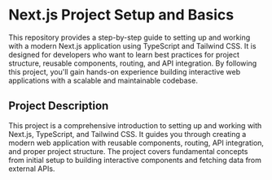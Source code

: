 # Next.js Project Setup and Basics

This repository provides a step-by-step guide to setting up and working with a modern Next.js application using TypeScript and Tailwind CSS. It is designed for developers who want to learn best practices for project structure, reusable components, routing, and API integration. By following this project, you'll gain hands-on experience building interactive web applications with a scalable and maintainable codebase.

## Project Description

This project is a comprehensive introduction to setting up and working with Next.js, TypeScript, and Tailwind CSS. It guides you through creating a modern web application with reusable components, routing, API integration, and proper project structure. The project covers fundamental concepts from initial setup to building interactive components and fetching data from external APIs.
